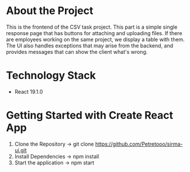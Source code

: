 

# About the Project

This is the frontend of the CSV task project. This part is a simple single response page that has buttons for attaching and uploading files. If there are employees working on the same project, we display a table with them. The UI also handles exceptions that may arise from the backend, and provides messages that can show the client what's wrong.

# Technology Stack
- React 19.1.0

# Getting Started with Create React App

1. Clone the Repository -> git clone https://github.com/Petretooo/sirma-ui.git
2. Install Dependencies -> npm install
3. Start the application -> npm start
